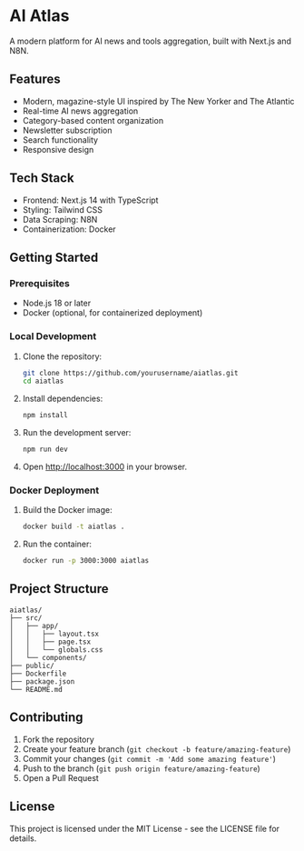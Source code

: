 # AI Atlas

A modern platform for AI news and tools aggregation, built with Next.js and N8N.

## Features

- Modern, magazine-style UI inspired by The New Yorker and The Atlantic
- Real-time AI news aggregation
- Category-based content organization
- Newsletter subscription
- Search functionality
- Responsive design

## Tech Stack

- Frontend: Next.js 14 with TypeScript
- Styling: Tailwind CSS
- Data Scraping: N8N
- Containerization: Docker

## Getting Started

### Prerequisites

- Node.js 18 or later
- Docker (optional, for containerized deployment)

### Local Development

1. Clone the repository:
   ```bash
   git clone https://github.com/yourusername/aiatlas.git
   cd aiatlas
   ```

2. Install dependencies:
   ```bash
   npm install
   ```

3. Run the development server:
   ```bash
   npm run dev
   ```

4. Open [http://localhost:3000](http://localhost:3000) in your browser.

### Docker Deployment

1. Build the Docker image:
   ```bash
   docker build -t aiatlas .
   ```

2. Run the container:
   ```bash
   docker run -p 3000:3000 aiatlas
   ```

## Project Structure

```
aiatlas/
├── src/
│   ├── app/
│   │   ├── layout.tsx
│   │   ├── page.tsx
│   │   └── globals.css
│   └── components/
├── public/
├── Dockerfile
├── package.json
└── README.md
```

## Contributing

1. Fork the repository
2. Create your feature branch (`git checkout -b feature/amazing-feature`)
3. Commit your changes (`git commit -m 'Add some amazing feature'`)
4. Push to the branch (`git push origin feature/amazing-feature`)
5. Open a Pull Request

## License

This project is licensed under the MIT License - see the LICENSE file for details. 